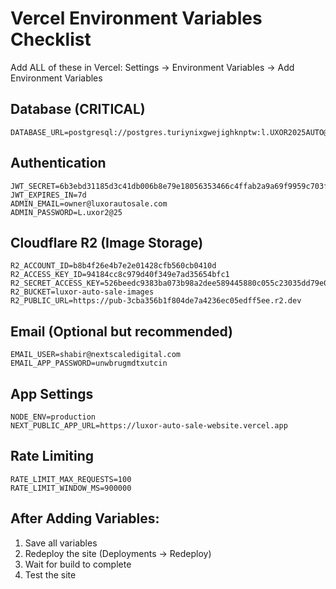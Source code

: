 # Vercel Environment Variables Checklist

Add ALL of these in Vercel: Settings → Environment Variables → Add Environment Variables

## Database (CRITICAL)
```
DATABASE_URL=postgresql://postgres.turiynixgwejighknptw:l.UXOR2025AUTO@db.turiynixgwejighknptw.supabase.co:5432/postgres
```

## Authentication
```
JWT_SECRET=6b3ebd31185d3c41db006b8e79e18056353466c4ffab2a9a69f9959c703f0a13
JWT_EXPIRES_IN=7d
ADMIN_EMAIL=owner@luxorautosale.com
ADMIN_PASSWORD=L.uxor2@25
```

## Cloudflare R2 (Image Storage)
```
R2_ACCOUNT_ID=b8b4f26e4b7e2e01428cfb560cb0410d
R2_ACCESS_KEY_ID=94184cc8c979d40f349e7ad35654bfc1
R2_SECRET_ACCESS_KEY=526beedc9383ba073b98a2dee589445880c055c23035dd79e053eccb5c4f78c0
R2_BUCKET=luxor-auto-sale-images
R2_PUBLIC_URL=https://pub-3cba356b1f804de7a4236ec05edff5ee.r2.dev
```

## Email (Optional but recommended)
```
EMAIL_USER=shabir@nextscaledigital.com
EMAIL_APP_PASSWORD=unwbrugmdtxutcin
```

## App Settings
```
NODE_ENV=production
NEXT_PUBLIC_APP_URL=https://luxor-auto-sale-website.vercel.app
```

## Rate Limiting
```
RATE_LIMIT_MAX_REQUESTS=100
RATE_LIMIT_WINDOW_MS=900000
```

## After Adding Variables:
1. Save all variables
2. Redeploy the site (Deployments → Redeploy)
3. Wait for build to complete
4. Test the site
